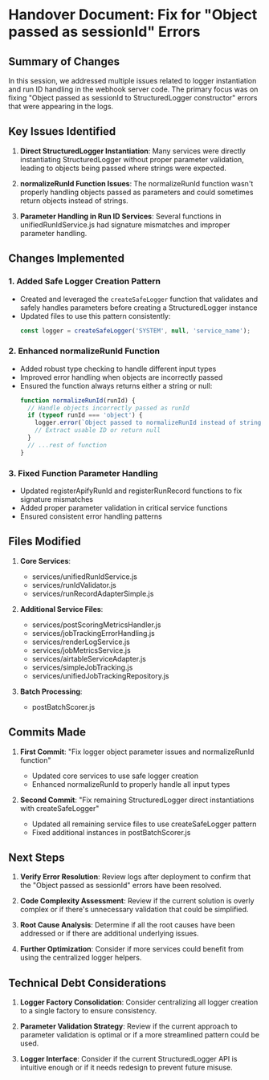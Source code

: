 # Handover Document: Fix for "Object passed as sessionId" Errors

## Summary of Changes

In this session, we addressed multiple issues related to logger instantiation and run ID handling in the webhook server code. The primary focus was on fixing "Object passed as sessionId to StructuredLogger constructor" errors that were appearing in the logs.

## Key Issues Identified

1. **Direct StructuredLogger Instantiation**: Many services were directly instantiating StructuredLogger without proper parameter validation, leading to objects being passed where strings were expected.

2. **normalizeRunId Function Issues**: The normalizeRunId function wasn't properly handling objects passed as parameters and could sometimes return objects instead of strings.

3. **Parameter Handling in Run ID Services**: Several functions in unifiedRunIdService.js had signature mismatches and improper parameter handling.

## Changes Implemented

### 1. Added Safe Logger Creation Pattern

- Created and leveraged the `createSafeLogger` function that validates and safely handles parameters before creating a StructuredLogger instance
- Updated files to use this pattern consistently:
  ```javascript
  const logger = createSafeLogger('SYSTEM', null, 'service_name');
  ```

### 2. Enhanced normalizeRunId Function

- Added robust type checking to handle different input types
- Improved error handling when objects are incorrectly passed
- Ensured the function always returns either a string or null:
  ```javascript
  function normalizeRunId(runId) {
    // Handle objects incorrectly passed as runId
    if (typeof runId === 'object') {
      logger.error(`Object passed to normalizeRunId instead of string`);
      // Extract usable ID or return null
    }
    // ...rest of function
  }
  ```

### 3. Fixed Function Parameter Handling

- Updated registerApifyRunId and registerRunRecord functions to fix signature mismatches
- Added proper parameter validation in critical service functions
- Ensured consistent error handling patterns

## Files Modified

1. **Core Services**:
   - services/unifiedRunIdService.js
   - services/runIdValidator.js
   - services/runRecordAdapterSimple.js

2. **Additional Service Files**:
   - services/postScoringMetricsHandler.js
   - services/jobTrackingErrorHandling.js
   - services/renderLogService.js
   - services/jobMetricsService.js
   - services/airtableServiceAdapter.js
   - services/simpleJobTracking.js
   - services/unifiedJobTrackingRepository.js

3. **Batch Processing**:
   - postBatchScorer.js

## Commits Made

1. **First Commit**: "Fix logger object parameter issues and normalizeRunId function"
   - Updated core services to use safe logger creation
   - Enhanced normalizeRunId to properly handle all input types

2. **Second Commit**: "Fix remaining StructuredLogger direct instantiations with createSafeLogger"
   - Updated all remaining service files to use createSafeLogger pattern
   - Fixed additional instances in postBatchScorer.js

## Next Steps

1. **Verify Error Resolution**: Review logs after deployment to confirm that the "Object passed as sessionId" errors have been resolved.

2. **Code Complexity Assessment**: Review if the current solution is overly complex or if there's unnecessary validation that could be simplified.

3. **Root Cause Analysis**: Determine if all the root causes have been addressed or if there are additional underlying issues.

4. **Further Optimization**: Consider if more services could benefit from using the centralized logger helpers.

## Technical Debt Considerations

1. **Logger Factory Consolidation**: Consider centralizing all logger creation to a single factory to ensure consistency.

2. **Parameter Validation Strategy**: Review if the current approach to parameter validation is optimal or if a more streamlined pattern could be used.

3. **Logger Interface**: Consider if the current StructuredLogger API is intuitive enough or if it needs redesign to prevent future misuse.